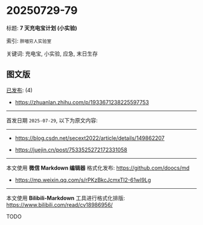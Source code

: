 # 20250729-79

标题:
**7 天充电宝计划 (小实验)**

索引: `胖喵穷人实验室`

关键词: 充电宝, 小实验, 应急, 末日生存


## 图文版

[已发布](./a.md): (4)

+ <https://zhuanlan.zhihu.com/p/1933671238225597753>

----

首发日期 `2025-07-29`, 以下为原文内容:

----

+ <https://blog.csdn.net/secext2022/article/details/149862207>

+ <https://juejin.cn/post/7533525272172331058>

----

本文使用 **微信 Markdown 编辑器** 格式化发布: <https://github.com/doocs/md>

+ <https://mp.weixin.qq.com/s/rPKzBkcJcmxTl2-61wI9Lg>

----

本文使用 **Bilibili-Markdown** 工具进行格式化排版:
<https://www.bilibili.com/read/cv18986956/>

TODO
